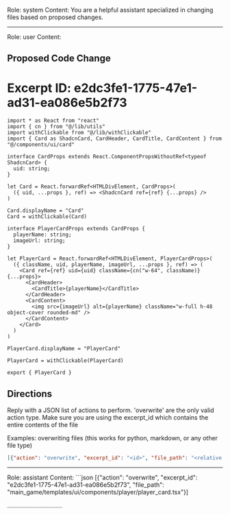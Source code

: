 Role: system
Content: You are a helpful assistant specialized in changing files based on proposed changes.
__________________
Role: user
Content: 
## Proposed Code Change
# Excerpt ID: e2dc3fe1-1775-47e1-ad31-ea086e5b2f73
```main_game/templates/ui/components/player/player_card.tsx
import * as React from "react"
import { cn } from "@/lib/utils"
import withClickable from "@/lib/withClickable"
import { Card as ShadcnCard, CardHeader, CardTitle, CardContent } from "@/components/ui/card"

interface CardProps extends React.ComponentPropsWithoutRef<typeof ShadcnCard> {
  uid: string;
}

let Card = React.forwardRef<HTMLDivElement, CardProps>(
  ({ uid, ...props }, ref) => <ShadcnCard ref={ref} {...props} />
)

Card.displayName = "Card"
Card = withClickable(Card)

interface PlayerCardProps extends CardProps {
  playerName: string;
  imageUrl: string;
}

let PlayerCard = React.forwardRef<HTMLDivElement, PlayerCardProps>(
  ({ className, uid, playerName, imageUrl, ...props }, ref) => (
    <Card ref={ref} uid={uid} className={cn("w-64", className)} {...props}>
      <CardHeader>
        <CardTitle>{playerName}</CardTitle>
      </CardHeader>
      <CardContent>
        <img src={imageUrl} alt={playerName} className="w-full h-48 object-cover rounded-md" />
      </CardContent>
    </Card>
  )
)

PlayerCard.displayName = "PlayerCard"

PlayerCard = withClickable(PlayerCard)

export { PlayerCard }
```

## Directions
Reply with a JSON list of actions to perform. 'overwrite' are the only valid action type. 
Make sure you are using the excerpt_id which contains the entire contents of the file

Examples:
overwriting files (this works for python, markdown, or any other file type)
```json output_example1
[{"action": "overwrite", "excerpt_id": "<id>", "file_path": "<relative file path>"}]
```

__________________
Role: assistant
Content: ```json
[{"action": "overwrite", "excerpt_id": "e2dc3fe1-1775-47e1-ad31-ea086e5b2f73", "file_path": "main_game/templates/ui/components/player/player_card.tsx"}]
```
__________________

